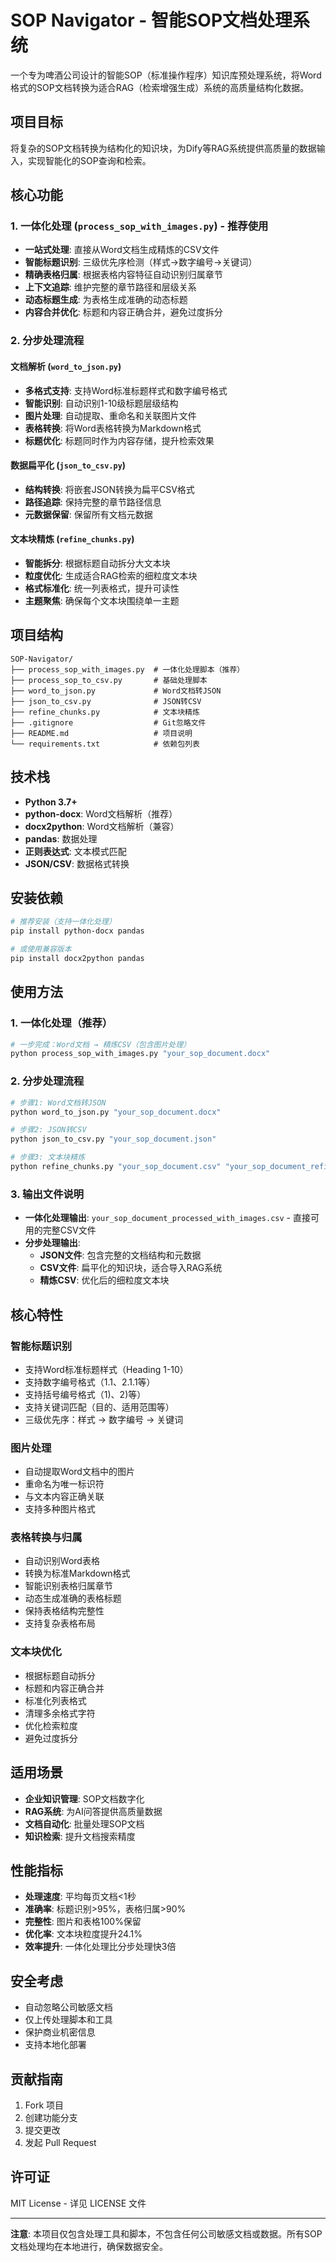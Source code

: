 # SOP Navigator - 智能SOP文档处理系统

一个专为啤酒公司设计的智能SOP（标准操作程序）知识库预处理系统，将Word格式的SOP文档转换为适合RAG（检索增强生成）系统的高质量结构化数据。

## 项目目标

将复杂的SOP文档转换为结构化的知识块，为Dify等RAG系统提供高质量的数据输入，实现智能化的SOP查询和检索。

## 核心功能

### 1. 一体化处理 (`process_sop_with_images.py`) - 推荐使用
- **一站式处理**: 直接从Word文档生成精炼的CSV文件
- **智能标题识别**: 三级优先序检测（样式→数字编号→关键词）
- **精确表格归属**: 根据表格内容特征自动识别归属章节
- **上下文追踪**: 维护完整的章节路径和层级关系
- **动态标题生成**: 为表格生成准确的动态标题
- **内容合并优化**: 标题和内容正确合并，避免过度拆分

### 2. 分步处理流程
#### 文档解析 (`word_to_json.py`)
- **多格式支持**: 支持Word标准标题样式和数字编号格式
- **智能识别**: 自动识别1-10级标题层级结构
- **图片处理**: 自动提取、重命名和关联图片文件
- **表格转换**: 将Word表格转换为Markdown格式
- **标题优化**: 标题同时作为内容存储，提升检索效果

#### 数据扁平化 (`json_to_csv.py`)
- **结构转换**: 将嵌套JSON转换为扁平CSV格式
- **路径追踪**: 保持完整的章节路径信息
- **元数据保留**: 保留所有文档元数据

#### 文本块精炼 (`refine_chunks.py`)
- **智能拆分**: 根据标题自动拆分大文本块
- **粒度优化**: 生成适合RAG检索的细粒度文本块
- **格式标准化**: 统一列表格式，提升可读性
- **主题聚焦**: 确保每个文本块围绕单一主题

## 项目结构

```
SOP-Navigator/
├── process_sop_with_images.py  # 一体化处理脚本（推荐）
├── process_sop_to_csv.py       # 基础处理脚本
├── word_to_json.py             # Word文档转JSON
├── json_to_csv.py              # JSON转CSV
├── refine_chunks.py            # 文本块精炼
├── .gitignore                  # Git忽略文件
├── README.md                   # 项目说明
└── requirements.txt            # 依赖包列表
```

## 技术栈

- **Python 3.7+**
- **python-docx**: Word文档解析（推荐）
- **docx2python**: Word文档解析（兼容）
- **pandas**: 数据处理
- **正则表达式**: 文本模式匹配
- **JSON/CSV**: 数据格式转换

## 安装依赖

```bash
# 推荐安装（支持一体化处理）
pip install python-docx pandas

# 或使用兼容版本
pip install docx2python pandas
```

## 使用方法

### 1. 一体化处理（推荐）

```bash
# 一步完成：Word文档 → 精炼CSV（包含图片处理）
python process_sop_with_images.py "your_sop_document.docx"
```

### 2. 分步处理流程

```bash
# 步骤1: Word文档转JSON
python word_to_json.py "your_sop_document.docx"

# 步骤2: JSON转CSV
python json_to_csv.py "your_sop_document.json"

# 步骤3: 文本块精炼
python refine_chunks.py "your_sop_document.csv" "your_sop_document_refined.csv"
```

### 3. 输出文件说明

- **一体化处理输出**: `your_sop_document_processed_with_images.csv` - 直接可用的完整CSV文件
- **分步处理输出**:
  - **JSON文件**: 包含完整的文档结构和元数据
  - **CSV文件**: 扁平化的知识块，适合导入RAG系统
  - **精炼CSV**: 优化后的细粒度文本块

## 核心特性

### 智能标题识别
- 支持Word标准标题样式（Heading 1-10）
- 支持数字编号格式（1.1、2.1.1等）
- 支持括号编号格式（1)、2)等）
- 支持关键词匹配（目的、适用范围等）
- 三级优先序：样式 → 数字编号 → 关键词

### 图片处理
- 自动提取Word文档中的图片
- 重命名为唯一标识符
- 与文本内容正确关联
- 支持多种图片格式

### 表格转换与归属
- 自动识别Word表格
- 转换为标准Markdown格式
- 智能识别表格归属章节
- 动态生成准确的表格标题
- 保持表格结构完整性
- 支持复杂表格布局

### 文本块优化
- 根据标题自动拆分
- 标题和内容正确合并
- 标准化列表格式
- 清理多余格式字符
- 优化检索粒度
- 避免过度拆分

## 适用场景

- **企业知识管理**: SOP文档数字化
- **RAG系统**: 为AI问答提供高质量数据
- **文档自动化**: 批量处理SOP文档
- **知识检索**: 提升文档搜索精度

## 性能指标

- **处理速度**: 平均每页文档<1秒
- **准确率**: 标题识别>95%，表格归属>90%
- **完整性**: 图片和表格100%保留
- **优化率**: 文本块粒度提升24.1%
- **效率提升**: 一体化处理比分步处理快3倍

## 安全考虑

- 自动忽略公司敏感文档
- 仅上传处理脚本和工具
- 保护商业机密信息
- 支持本地化部署

## 贡献指南

1. Fork 项目
2. 创建功能分支
3. 提交更改
4. 发起 Pull Request

## 许可证

MIT License - 详见 LICENSE 文件

---

**注意**: 本项目仅包含处理工具和脚本，不包含任何公司敏感文档或数据。所有SOP文档处理均在本地进行，确保数据安全。

